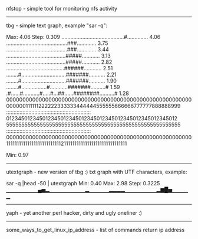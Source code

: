 nfstop - simple tool for monitoring nfs activity 

-----------------------------------------------------------------------------

tbg - simple text graph, example "sar -q":

Max: 4.06	Step: 0.309
..........................................#..............		 4.06
.........................................###.............		 3.75
.........................................###.............		 3.44
........................................#####............		 3.13
........................................#####............		 2.82
.......................................######............		 2.51
........#..............................#######...........		 2.21
........#..............................#######...........		 1.90
........#.................#............#######..........#		 1.59
.#......#...........#.....#...##......########..........#		 1.28
000000000000000000000000000000000000000000000000000000000
000000111111222222333333444444555555666666777777888888999
:::::::::::::::::::::::::::::::::::::::::::::::::::::::::
012345012345012345012345012345012345012345012345012345012
555555555555555555555555555555555555555555555555555555555
:::::::::::::::::::::::::::::::::::::::::::::::::::::::::
000000000000000000000000000000000000000000000000000000000
111111111111111111111111112111111111111111111111111111111
                                                         

Min: 0.97

-----------------------------------------------------------------------------

utextgraph - new version of tbg :)
txt graph with UTF characters,
example:

sar -q |head -50 | utextgraph
Min: 0.40       Max: 2.98       Step: 0.3225
▁▁▁▁▁▁▁▁▄▅▂▁▁▁▁▁▁▁▁▁▂▁▁▁▁▁▂▂▂▂▁▁▁▁▁▁▁▁▂▆█▅▁▁▁▁▁

-----------------------------------------------------------------------------

yaph - yet another perl hacker, dirty and ugly oneliner :)

-----------------------------------------------------------------------------

some_ways_to_get_linux_ip_address - list of commands return ip address


